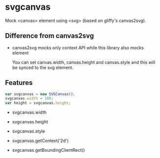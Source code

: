 # svgcanvas

Mock &lt;canvas> element using &lt;svg> (based on gliffy's canvas2svg).

## Difference from canvas2svg

- canvas2svg mocks only context API while this library also mocks <canvas> element

    You can set canvas.width, canvas.height and canvas.style and this will be synced to the svg element.

## Features

```javascript
var svgcanvas = new SVGCanvas();
svgcanvas.width = 100;
var height = svgcanvas.height;
```

- svgcanvas.width

- svgcanvas.height

- svgcanvas.style

- svgcanvas.getContext('2d')

- svgcanvas.getBoundingClientRect()
